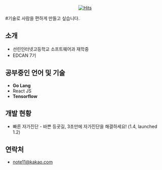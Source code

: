 <div align=center>

[![Hits](https://hits.seeyoufarm.com/api/count/incr/badge.svg?url=https%3A%2F%2Fgithub.com%2Fnote11g&count_bg=%234CCCDF&title_bg=%234C94AE&icon=&icon_color=%23FFFFFF&title=visitors&edge_flat=false)](https://hits.seeyoufarm.com)

</div>

#기술로 사람을 편하게 만들고 싶습니다.

## 소개
- 선린인터넷고등학교 소프트웨어과 재학중
- EDCAN 7기

## 공부중인 언어 및 기술
- **Go Lang**
- React JS
- **Tensorflow**

## 개발 현황
- 빠른 자가진단 - 바쁜 등굣길, 3초만에 자가진단을 해결하세요! (1.4, launched 1.2)

## 연락처
- note11@kakao.com
